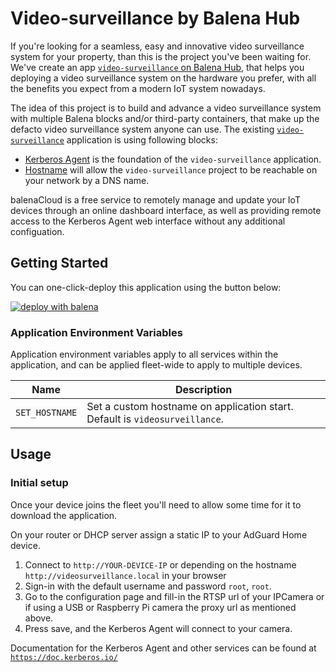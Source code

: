 # Video-surveillance by Balena Hub

If you're looking for a seamless, easy and innovative video surveillance system for your property, than this is the project you've been waiting for. We've create an app [`video-surveillance` on Balena Hub](https://hub.balena.io/apps/2064752/video-surveillance), that helps you deploying a video surveillance system on the hardware you prefer, with all the benefits you expect from a modern IoT system nowadays.

The idea of this project is to build and advance a video surveillance system with multiple Balena blocks and/or third-party containers, that make up the defacto video surveillance system anyone can use. The existing [`video-surveillance`](https://hub.balena.io/apps/2064752/video-surveillance) application is using following blocks:

- [Kerberos Agent](https://hub.balena.io/blocks/2064662/agent) is the foundation of the `video-surveillance` application.
- [Hostname](https://hub.balena.io/blocks/1918778/hostname-armv7hf) will allow the `video-surveillance` project to be reachable on your network by a DNS name.

balenaCloud is a free service to remotely manage and update your IoT devices through an online dashboard interface, as well as providing remote access to the Kerberos Agent web interface without any additional configuation.

## Getting Started

You can one-click-deploy this application using the button below:

[![deploy with balena](https://balena.io/deploy.svg)](https://dashboard.balena-cloud.com/deploy?repoUrl=https://github.com/kerberos-io/balena-agent)

### Application Environment Variables

Application environment variables apply to all services within the application, and can be applied fleet-wide to apply to multiple devices.

| Name           | Description                                                                 |
| -------------- | --------------------------------------------------------------------------- |
| `SET_HOSTNAME` | Set a custom hostname on application start. Default is `videosurveillance`. |

## Usage

### Initial setup

Once your device joins the fleet you'll need to allow some time for it to download the application.

On your router or DHCP server assign a static IP to your AdGuard Home device.

1. Connect to `http://YOUR-DEVICE-IP` or depending on the hostname `http://videosurveillance.local` in your browser
2. Sign-in with the default username and password `root`, `root`.
3. Go to the configuration page and fill-in the RTSP url of your IPCamera or if using a USB or Raspberry Pi camera the proxy url as mentioned above.
4. Press save, and the Kerberos Agent will connect to your camera.

Documentation for the Kerberos Agent and other services can be found at [`https://doc.kerberos.io/`](https://doc.kerberos.io/)
